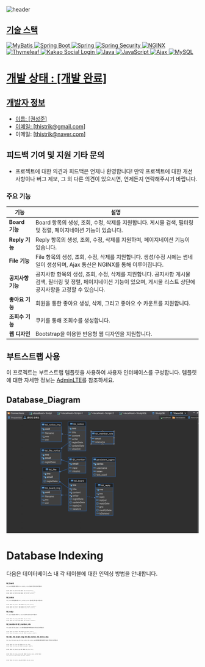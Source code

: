 ![header](https://capsule-render.vercel.app/api?type=waving&color=auto&height=300&section=header&text=Kwon's%20Study%20Repo&fontSize=60&animation=fadeIn&fontAlignY=38&desc=Whoever%20knocks%20persistently,%20ends%20by%20entering.&descAlignY=51&descAlign=62)
<p align='center'>
  <a href="#demo">
<body>
  <h2>기술 스택</h2>
  <p>
    <img src="https://img.shields.io/badge/MyBatis-FAAF15?style=for-the-badge&logo=MyBatis&logoColor=white" alt="MyBatis">
    <img src="https://img.shields.io/badge/Spring%20Boot-6DB33F?style=for-the-badge&logo=Spring Boot&logoColor=white" alt="Spring Boot">
    <img src="https://img.shields.io/badge/Spring-6DB33F?style=for-the-badge&logo=Spring&logoColor=white" alt="Spring">
    <img src="https://img.shields.io/badge/Spring%20Security-6DB33F?style=for-the-badge&logo=Spring Security&logoColor=white" alt="Spring Security">
    <img src="https://img.shields.io/badge/NGINX-009639?style=for-the-badge&logo=NGINX&logoColor=white" alt="NGINX">
    <img src="https://img.shields.io/badge/Thymeleaf-005F0F?style=for-the-badge&logo=Thymeleaf&logoColor=white" alt="Thymeleaf">
    <img src="https://img.shields.io/badge/Kakao-FFCD00?style=for-the-badge&logo=Kakao&logoColor=black" alt="Kakao Social Login">
    <img src="https://img.shields.io/badge/Java-007396?style=for-the-badge&logo=Java&logoColor=white" alt="Java">
    <img src="https://img.shields.io/badge/JavaScript-F7DF1E?style=for-the-badge&logo=JavaScript&logoColor=black" alt="JavaScript">
    <img src="https://img.shields.io/badge/Ajax-005C5C?style=for-the-badge&logo=Ajax&logoColor=white" alt="Ajax">
   <img src="(https://img.shields.io/badge/MySQL-4479A1?style=for-the-badge&logo=MySQL&logoColor=white)" alt="MySQL">
  </p>
</body>
</html>

# 개발 상태 : [개발 완료]
## 개발자 정보
- 이름: [권성준]
- 이메일: [thistrik@gmail.com]
- 이메일: [thistrik@naver.com]

## 피드백 기여 및 지원 기타 문의 
- 프로젝트에 대한 의견과 피드백은 언제나 환영합니다! 만약 프로젝트에 대한 개선 사항이나 버그 제보, 그 외 다른 의견이 있으시면, 언제든지 연락해주시기 바랍니다.

### 주요 기능
| 기능               | 설명                                                              |
|------------------|-----------------------------------------------------------------|
| **Board 기능**     | Board 항목의 생성, 조회, 수정, 삭제를 지원합니다. 게시물 검색, 필터링 및 정렬, 페이지네이션 기능이 있습니다. |
| **Reply 기능**     | Reply 항목의 생성, 조회, 수정, 삭제를 지원하며, 페이지네이션 기능이 있습니다. |
| **File 기능**      | File 항목의 생성, 조회, 수정, 삭제를 지원합니다. 생성/수정 시에는 썸네일이 생성되며, Ajax 통신은 NGINX를 통해 이루어집니다. |
| **공지사항 기능**  | 공지사항 항목의 생성, 조회, 수정, 삭제를 지원합니다. 공지사항 게시물 검색, 필터링 및 정렬, 페이지네이션 기능이 있으며, 게시물 리스트 상단에 공지사항을 고정할 수 있습니다. |
| **좋아요 기능**    | 회원을 통한 좋아요 생성, 삭제, 그리고 좋아요 수 카운트를 지원합니다. |
| **조회수 기능**    | 쿠키를 통해 조회수를 생성합니다.                                   |
| **웹 디자인**     | Bootstrap을 이용한 반응형 웹 디자인을 지원합니다.                      |

## 부트스트랩 사용
이 프로젝트는 부트스트랩 템플릿을 사용하여 사용자 인터페이스를 구성합니다. 템플릿에 대한 자세한 정보는 [AdminLTE](https://adminlte.io/)를 참조하세요.

## Database_Diagram
![Database Diagram](./35D8FAE1-7656-4053-94D3-643DCC541D21.jpeg)

# Database Indexing
다음은 데이터베이스 내 각 테이블에 대한 인덱싱 방법을 안내합니다. 
<div style="font-size: 0.2em;">

<h2>tbl_board</h2>
<p><code>tbl_board</code> 테이블에 대해 <code>title</code>, <code>content</code>, <code>writer</code> 필드에 인덱스를 추가합니다:</p>
<pre><code>
ALTER TABLE tbl_board ADD INDEX idx_title (title);
ALTER TABLE tbl_board ADD INDEX idx_content (content);
ALTER TABLE tbl_board ADD INDEX idx_writer (writer);
</code></pre>

<h2>tbl_notice</h2>
<p><code>tbl_notice</code> 테이블에 대해 <code>title</code>, <code>content</code>, <code>writer</code> 필드에 인덱스를 추가합니다:</p>
<pre><code>
ALTER TABLE tbl_notice ADD INDEX idx_title (title);
ALTER TABLE tbl_notice ADD INDEX idx_content (content);
ALTER TABLE tbl_notice ADD INDEX idx_writer (writer);
</code></pre>

<h2>tbl_reply</h2>
<p><code>tbl_reply</code> 테이블에 대해 <code>tno</code>, <code>replyer</code> 필드에 인덱스를 추가합니다:</p>
<pre><code>
ALTER TABLE tbl_reply ADD INDEX idx_tno (tno);
ALTER TABLE tbl_reply ADD INDEX idx_replyer (replyer);
</code></pre>

<h2>tbl_member & tbl_member_role</h2>
<p><code>tbl_member</code> 및 <code>tbl_member_role</code> 테이블에 대해 email 필드에 인덱스를 추가합니다:</p>
<pre><code>
ALTER TABLE tbl_member ADD INDEX idx_email (email);
ALTER TABLE tbl_member_role ADD INDEX idx_email (email);
</code></pre>

<h2>tbl_like, tbl_board_img, tbl_like_notice, tbl_notice_img</h2>
<p><code>tbl_like</code>, <code>tbl_board_img</code>, <code>tbl_like_notice</code>, <code>tbl_notice_img</code> 테이블에 대해 외래키 필드에 인덱스를 추가합니다:</p>
<pre><code>
ALTER TABLE tbl_like ADD INDEX idx_tno (tno);
ALTER TABLE tbl_like ADD INDEX idx_email (email);

ALTER TABLE tbl_board_img ADD INDEX idx_tno (tno);

ALTER TABLE tbl_like_notice ADD INDEX idx_nno (nno);
ALTER TABLE tbl_like_notice ADD INDEX idx_email (email);

ALTER TABLE tbl_notice_img ADD INDEX idx_nno (nno);
</code></pre>

</div>
